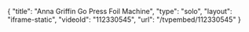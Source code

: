 {
    "title": "Anna Griffin Go Press   Foil Machine",
    "type": "solo",
    "layout": "iframe-static",
    "videoId": "112330545",
    "url": "\/tvpembed\/112330545"
}